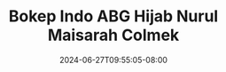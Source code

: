 --- 
title: "Bokep Indo ABG Hijab Nurul Maisarah Colmek"
description: "video  video bokep Bokep Indo ABG Hijab Nurul Maisarah Colmek full full vidio baru"
date: 2024-06-27T09:55:05-08:00
file_code: "wnj0i5q5vcp1"
draft: false
cover: "j6xq7a7o0pomqwl6.jpg"
tags: ["Bokep", "Indo", "ABG", "Hijab", "Nurul", "Maisarah", "Colmek"]
length: 119
fld_id: "1482689"
foldername: "A Nurul Maisarah"
categories: ["A Nurul Maisarah"]
views: 1
---